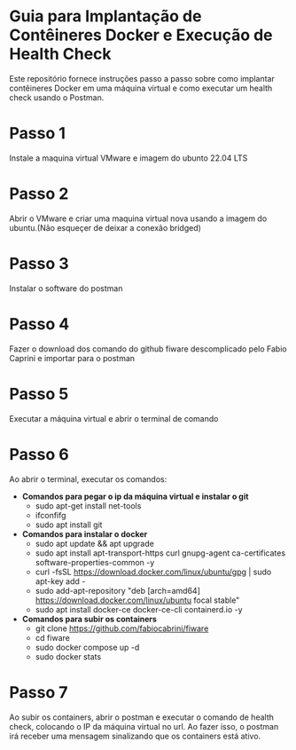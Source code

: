 # Guia para Implantação de Contêineres Docker e Execução de Health Check
Este repositório fornece instruções passo a passo sobre como implantar contêineres Docker em uma máquina virtual e como executar um health check usando o Postman.
# Passo 1

Instale a maquina virtual VMware e imagem do ubunto 22.04 LTS

# Passo 2

Abrir o VMware e criar uma maquina virtual nova usando a imagem do ubuntu.(Não esqueçer de deixar a conexão bridged)

# Passo 3

Instalar o software do postman

# Passo 4

Fazer o download dos comando do github fiware descomplicado pelo Fabio Caprini e importar para o postman

# Passo 5

Executar a máquina virtual e abrir o terminal de comando

# Passo 6

Ao abrir o terminal, executar os comandos:  
- **Comandos para pegar o ip da máquina virtual e instalar o git**
  - sudo apt-get install net-tools
  - ifconfifg
  - sudo apt install git
- **Comandos para instalar o docker**
  - sudo apt update && apt upgrade
  - sudo apt install apt-transport-https curl gnupg-agent ca-certificates software-properties-common -y
  - curl -fsSL https://download.docker.com/linux/ubuntu/gpg | sudo apt-key add -
  - sudo add-apt-repository "deb [arch=amd64] https://download.docker.com/linux/ubuntu focal stable"
  - sudo apt install docker-ce docker-ce-cli containerd.io -y  
- **Comandos para subir os containers**
  - git clone https://github.com/fabiocabrini/fiware
  - cd fiware
  - sudo docker compose up -d
  - sudo docker stats

# Passo 7

Ao subir os containers, abrir o postman e executar o comando de health check, colocando o IP da máquina virtual no url. Ao fazer isso, o postman irá receber uma mensagem sinalizando que os containers está ativo.
